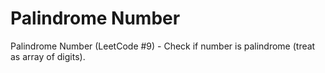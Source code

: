 # Palindrome Number

Palindrome Number (LeetCode #9) - Check if number is palindrome (treat as array of digits).
